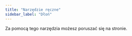 ```yaml
---
title: "Narzędzie ręczne"
sidebar_label: "Dłoń"
---
```



Za pomocą tego narzędzia możesz poruszać się na stronie.
